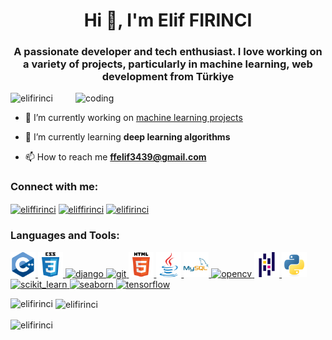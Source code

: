<h1 align="center">Hi 👋, I'm Elif FIRINCI</h1>
<h3 align="center">A passionate developer and tech enthusiast. I love working on a variety of projects, particularly in machine learning, web development from Türkiye</h3>
<img align="right" alt="coding" width="400" src="https://cdn.dribbble.com/users/1668950/screenshots/3863114/media/b8245420aaaad501f66af5ac0ea7df2d.gif">
<p align="left"> <img src="https://komarev.com/ghpvc/?username=elifirinci&label=Profile%20views&color=0e75b6&style=flat" alt="elifirinci" /> </p>

- 🔭 I’m currently working on [machine learning projects](https://github.com/elifirinci/Classification_Freshness_Of_Tomatoes)

- 🌱 I’m currently learning **deep learning algorithms**

- 📫 How to reach me **ffelif3439@gmail.com**

<h3 align="left">Connect with me:</h3>
<p align="left">
<a href="https://kaggle.com/eliffirinci" target="blank"><img align="center" src="https://raw.githubusercontent.com/rahuldkjain/github-profile-readme-generator/master/src/images/icons/Social/kaggle.svg" alt="eliffirinci" height="30" width="40" /></a>
<a href="https://www.linkedin.com/in/elif-firinci-4b319421b" target="blank"><img align="center" src="https://raw.githubusercontent.com/rahuldkjain/github-profile-readme-generator/master/src/images/icons/Social/linked-in.svg"alt="eliffirinci" height="30" width="40" /></a>
<a href="https://instagram.com/elifirinci" target="blank"><img align="center" src="https://raw.githubusercontent.com/rahuldkjain/github-profile-readme-generator/master/src/images/icons/Social/instagram.svg" alt="elifirinci" height="30" width="40" /></a>
</p>

<h3 align="left">Languages and Tools:</h3>
<p align="left"></a> <a href="https://www.w3schools.com/cpp/" target="_blank" rel="noreferrer"> <img src="https://raw.githubusercontent.com/devicons/devicon/master/icons/cplusplus/cplusplus-original.svg" alt="cplusplus" width="40" height="40"/> </a> <a href="https://www.w3schools.com/css/" target="_blank" rel="noreferrer"> <img src="https://raw.githubusercontent.com/devicons/devicon/master/icons/css3/css3-original-wordmark.svg" alt="css3" width="40" height="40"/> </a> <a href="https://www.djangoproject.com/" target="_blank" rel="noreferrer"> <img src="https://cdn.worldvectorlogo.com/logos/django.svg" alt="django" width="40" height="40"/> </a> <a href="https://git-scm.com/" target="_blank" rel="noreferrer"> <img src="https://www.vectorlogo.zone/logos/git-scm/git-scm-icon.svg" alt="git" width="40" height="40"/> </a> <a href="https://www.w3.org/html/" target="_blank" rel="noreferrer"> <img src="https://raw.githubusercontent.com/devicons/devicon/master/icons/html5/html5-original-wordmark.svg" alt="html5" width="40" height="40"/> </a> <a href="https://www.java.com" target="_blank" rel="noreferrer"> <img src="https://raw.githubusercontent.com/devicons/devicon/master/icons/java/java-original.svg" alt="java" width="40" height="40"/> </a> <a href="https://www.mysql.com/" target="_blank" rel="noreferrer"> <img src="https://raw.githubusercontent.com/devicons/devicon/master/icons/mysql/mysql-original-wordmark.svg" alt="mysql" width="40" height="40"/> </a> <a href="https://opencv.org/" target="_blank" rel="noreferrer"> <img src="https://www.vectorlogo.zone/logos/opencv/opencv-icon.svg" alt="opencv" width="40" height="40"/> </a> <a href="https://pandas.pydata.org/" target="_blank" rel="noreferrer"> <img src="https://raw.githubusercontent.com/devicons/devicon/2ae2a900d2f041da66e950e4d48052658d850630/icons/pandas/pandas-original.svg" alt="pandas" width="40" height="40"/> </a> <a href="https://www.python.org" target="_blank" rel="noreferrer"> <img src="https://raw.githubusercontent.com/devicons/devicon/master/icons/python/python-original.svg" alt="python" width="40" height="40"/> </a> <a href="https://scikit-learn.org/" target="_blank" rel="noreferrer"> <img src="https://upload.wikimedia.org/wikipedia/commons/0/05/Scikit_learn_logo_small.svg" alt="scikit_learn" width="40" height="40"/> </a> <a href="https://seaborn.pydata.org/" target="_blank" rel="noreferrer"> <img src="https://seaborn.pydata.org/_images/logo-mark-lightbg.svg" alt="seaborn" width="40" height="40"/> </a>  <a href="https://www.tensorflow.org" target="_blank" rel="noreferrer"> <img src="https://www.vectorlogo.zone/logos/tensorflow/tensorflow-icon.svg" alt="tensorflow" width="40" height="40"/> </a> </p>

<p><img align="left" src="https://github-readme-stats.vercel.app/api/top-langs?username=elifirinci&show_icons=true&locale=en&layout=compact" alt="elifirinci" /></p>

<p>&nbsp;<img align="center" src="https://github-readme-stats.vercel.app/api?username=elifirinci&show_icons=true&locale=en" alt="elifirinci" /></p>

<p><img align="center" src="https://github-readme-streak-stats.herokuapp.com/?user=elifirinci&" alt="elifirinci" /></p>
